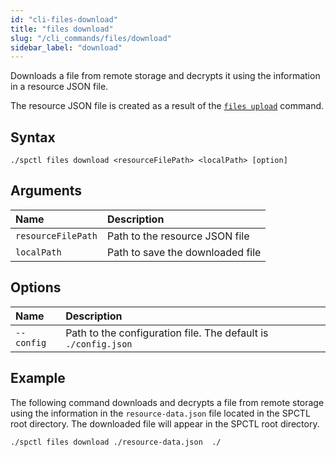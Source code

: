 ```yaml
---
id: "cli-files-download"
title: "files download"
slug: "/cli_commands/files/download"
sidebar_label: "download"
---
```


Downloads a file from remote storage and decrypts it using the information in a resource JSON file.

The resource JSON file is created as a result of the [`files upload`](/developers/cli_commands/files/upload) command.

## Syntax

```
./spctl files download <resourceFilePath> <localPath> [option]
```

## Arguments

|**Name**| **Description**                      |
| :- |:-------------------------------------|
|`resourceFilePath`| Path to the resource JSON file |
|`localPath`| Path to save the downloaded file        |

## Options

|**Name**|**Description**|
| :- | :- |
|`--config`|Path to the configuration file. The default is `./config.json`|

## Example

The following command downloads and decrypts a file from remote storage using the information in the `resource-data.json` file located in the SPCTL root directory. The downloaded file will appear in the SPCTL root directory.

```
./spctl files download ./resource-data.json  ./
```